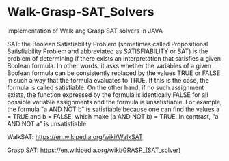 # Walk-Grasp-SAT_Solvers

Implementation of Walk ang Grasp SAT solvers in JAVA

SAT: the Boolean Satisfiability Problem (sometimes called Propositional Satisfiability Problem and abbreviated as SATISFIABILITY or SAT) is the problem of determining if there exists an interpretation that satisfies a given Boolean formula. In other words, it asks whether the variables of a given Boolean formula can be consistently replaced by the values TRUE or FALSE in such a way that the formula evaluates to TRUE. If this is the case, the formula is called satisfiable. On the other hand, if no such assignment exists, the function expressed by the formula is identically FALSE for all possible variable assignments and the formula is unsatisfiable. For example, the formula "a AND NOT b" is satisfiable because one can find the values a = TRUE and b = FALSE, which make (a AND NOT b) = TRUE. In contrast, "a AND NOT a" is unsatisfiable.

WalkSAT:  https://en.wikipedia.org/wiki/WalkSAT



Grasp SAT: https://en.wikipedia.org/wiki/GRASP_(SAT_solver)


